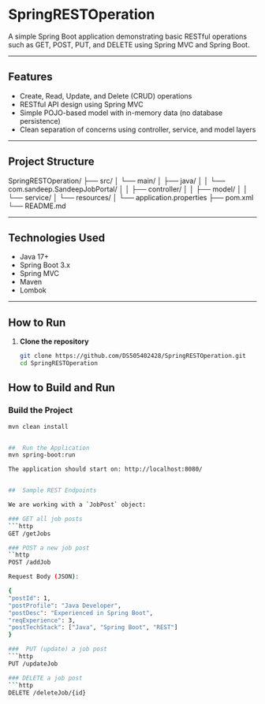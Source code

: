
# SpringRESTOperation

A simple Spring Boot application demonstrating basic RESTful operations such as GET, POST, PUT, and DELETE using Spring MVC and Spring Boot.

---

## Features

- Create, Read, Update, and Delete (CRUD) operations
- RESTful API design using Spring MVC
- Simple POJO-based model with in-memory data (no database persistence)
- Clean separation of concerns using controller, service, and model layers

---

## Project Structure

SpringRESTOperation/
├── src/
│ └── main/
│ ├── java/
│ │ └── com.sandeep.SandeepJobPortal/
│ │ ├── controller/
│ │ ├── model/
│ │ └── service/
│ └── resources/
│ └── application.properties
├── pom.xml
└── README.md


---

## Technologies Used

- Java 17+
- Spring Boot 3.x
- Spring MVC
- Maven
- Lombok

---

##  How to Run

1. **Clone the repository**
   ```bash
   git clone https://github.com/DS505402428/SpringRESTOperation.git
   cd SpringRESTOperation


##  How to Build and Run

### Build the Project

```bash
mvn clean install


##  Run the Application
mvn spring-boot:run

The application should start on: http://localhost:8080/


##  Sample REST Endpoints

We are working with a `JobPost` object:

### GET all job posts
```http
GET /getJobs

### POST a new job post
``http
POST /addJob

Request Body (JSON):

{
"postId": 1,
"postProfile": "Java Developer",
"postDesc": "Experienced in Spring Boot",
"reqExperience": 3,
"postTechStack": ["Java", "Spring Boot", "REST"]
}

###  PUT (update) a job post
```http
PUT /updateJob

### DELETE a job post
```http
DELETE /deleteJob/{id}

